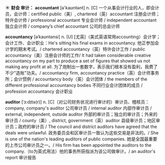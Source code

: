 ☀ <span class="category">**财会 审计：**</span>
<span class="vocabulary">**accountant**</span> [ə'kaʊntənt] 
<span class="definition">n. [C] 一个从事会计行业的人，即会计员，会计师：</span>certified public（美）, chartered（英）accountant 注册会计师；特许会计师 / professional accountant 专业会计师 / independent accountant 独立会计师 / company’s chief accountant 公司的总会计师
           
<span class="vocabulary">**accountancy**</span> [əˈkaʊntənsi]
<span class="definition">n. [U] [尤英]（美式英语常用accounting）会计学；会计工作、会计职业：</span>He's sitting his final exams in accountancy. 他正参加会计学的期末考试。/ chartered accountancy（英）特许会计工作 / public accountancy（美）注册会计师的工作/ It had taken considerable creative accountancy on my part to produce a set of figures that showed us not making any profit at all. 为了炮制出一套数字，表示我们根本没有盈利，我费了不少"造账"功夫。/ accountancy firm, accountancy practice（英）会计师事务所；会计惯例 / accountancy body（英）会计团体 / the members of the different professional accountancy bodies 不同行业会计团体的成员 / profession accountancy 会计职业
           
<span class="vocabulary">**auditor**</span> [ˈɔ:dɪtə(r)]
<span class="definition">n. [C]（对公司财务状况进行审计的）审计员、稽核员：</span>company, company's auditor 公司审计员 / internal auditor 内部作审计员 / external, independent, outside auditor 外部的审计员；独立的审计员；外来的审计员 / county（美）, district, government（英）auditor 县级审计员；地区审计员；政府的审计员 / The council and district auditors have agreed that the deals were unlawful. 政务委员会和区审计员一致认为这些交易是非法的。/ She is one of the nation's leading auditors of public companies. 她是全国最重要的上市公司审计员之一。/ His firm has been appointed the auditors to the company.（to为英式用法）他的事务所获指派为该公司做审计。/ an auditor's report 审计报告